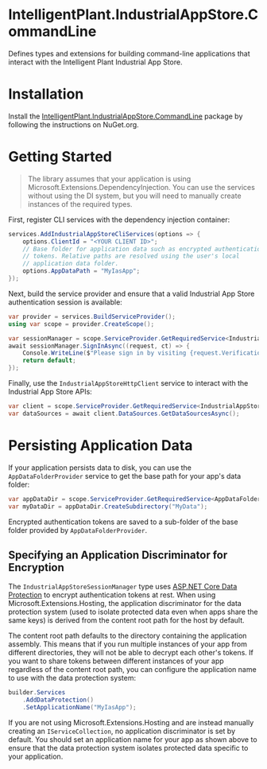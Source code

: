 # IntelligentPlant.IndustrialAppStore.CommandLine

Defines types and extensions for building command-line applications that interact with the Intelligent Plant Industrial App Store.


# Installation

Install the [IntelligentPlant.IndustrialAppStore.CommandLine](https://www.nuget.org/packages/IntelligentPlant.IndustrialAppStore.CommandLine) package by following the instructions on NuGet.org.


# Getting Started

> The library assumes that your application is using Microsoft.Extensions.DependencyInjection. You can use the services without using the DI system, but you will need to manually create instances of the required types.

First, register CLI services with the dependency injection container:

```csharp
services.AddIndustrialAppStoreCliServices(options => {
    options.ClientId = "<YOUR CLIENT ID>";
    // Base folder for application data such as encrypted authentication 
    // tokens. Relative paths are resolved using the user's local 
    // application data folder.
    options.AppDataPath = "MyIasApp";
});
```

Next, build the service provider and ensure that a valid Industrial App Store authentication session is available:

```csharp
var provider = services.BuildServiceProvider();
using var scope = provider.CreateScope();

var sessionManager = scope.ServiceProvider.GetRequiredService<IndustrialAppStoreSessionManager>();
await sessionManager.SignInAsync((request, ct) => {
    Console.WriteLine($"Please sign in by visiting {request.VerificationUri} and entering the following code: {request.UserCode}");
    return default;
});
```

Finally, use the `IndustrialAppStoreHttpClient` service to interact with the Industrial App Store APIs:

```csharp
var client = scope.ServiceProvider.GetRequiredService<IndustrialAppStoreHttpClient>();
var dataSources = await client.DataSources.GetDataSourcesAsync();
```


# Persisting Application Data

If your application persists data to disk, you can use the `AppDataFolderProvider` service to get the base path for your app's data folder:

```csharp
var appDataDir = scope.ServiceProvider.GetRequiredService<AppDataFolderProvider>().AppDataFolder;
var myDataDir = appDataDir.CreateSubdirectory("MyData");
```

Encrypted authentication tokens are saved to a sub-folder of the base folder provided by `AppDataFolderProvider`.


## Specifying an Application Discriminator for Encryption

The `IndustrialAppStoreSessionManager` type uses [ASP.NET Core Data Protection](https://learn.microsoft.com/en-us/aspnet/core/security/data-protection/introduction) to encrypt authentication tokens at rest. When using Microsoft.Extensions.Hosting, the application discriminator for the data protection system (used to isolate protected data even when apps share the same keys) is derived from the content root path for the host by default. 

The content root path defaults to the directory containing the application assembly. This means that if you run multiple instances of your app from different directories, they will not be able to decrypt each other's tokens. If you want to share tokens between different instances of your app regardless of the content root path, you can configure the application name to use with the data protection system:

```csharp
builder.Services
    .AddDataProtection()
    .SetApplicationName("MyIasApp");
```

If you are not using Microsoft.Extensions.Hosting and are instead manually creating an `IServiceCollection`, no application discriminator is set by default. You should set an application name for your app as shown above to ensure that the data protection system isolates protected data specific to your application.
